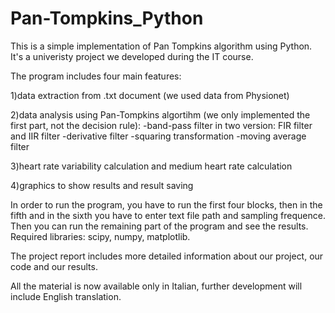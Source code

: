 # Pan-Tompkins_Python

This is a simple implementation of Pan Tompkins algorithm using Python. It's a univeristy project  we developed
during the IT course.

The program includes four main features:

1)data extraction from .txt document (we used data from Physionet)

2)data analysis using Pan-Tompkins algortihm (we only implemented the first part, not the decision rule):
-band-pass filter in two version: FIR filter and IIR filter
-derivative filter
-squaring transformation 
-moving average filter

3)heart rate variability calculation and medium heart rate calculation 

4)graphics to show results and result saving

In order to run the program, you have to run the first four blocks, then in the fifth and in the sixth you have to enter
text file path and sampling frequence. Then you can run the remaining part of the program and see the results.
Required libraries: scipy, numpy, matplotlib.

The project report includes more detailed information about our project, our code and our results.

All the material is now available only in Italian, further development will include English translation.



